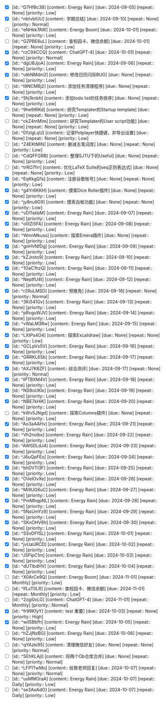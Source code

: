 - [x] [id:: ^D7Hf8c38] [content:: Energy Rain] [due:: 2024-09-05] [repeat:: None] [priority:: Low]
- [x] [id:: ^nbtvbIUU] [content:: 学期总结] [due:: 2024-09-10] [repeat:: None] [priority:: Normal]
- [ ] [id:: ^eNHkk7AW] [content:: Energy Boom] [due:: 2024-10-01] [repeat:: None] [priority:: Low]
- [ ] [id:: ^GZPBE6uL] [content:: 查校园卡、微信余额] [due:: 2024-10-01] [repeat:: None] [priority:: Low]
- [x] [id:: ^rzC94CCQ] [content:: ChatGPT-4] [due:: 2024-10-01] [repeat:: None] [priority:: Normal]
- [x] [id:: ^dgU8JjoA] [content:: Energy Rain] [due:: 2024-09-06] [repeat:: None] [priority:: Low]
- [x] [id:: ^utbNMdm2] [content:: 修改日历闪烁BUG] [due:: None] [repeat:: None] [priority:: Low]
- [ ] [id:: ^I9NCMBj2] [content:: 添加任务清理程序] [due:: None] [repeat:: None] [priority:: Low]
- [x] [id:: ^5hj1knbh] [content:: 添加todo list的任务排序] [due:: None] [repeat:: None] [priority:: Low]
- [ ] [id:: ^9he9tRKd] [content:: 研究Templater的Startup template] [due:: None] [repeat:: None] [priority:: Low]
- [ ] [id:: ^ckZ4mMim] [content:: 研究Templater的User script功能] [due:: None] [repeat:: None] [priority:: Low]
- [ ] [id:: ^DfzlgLqU] [content:: 记录Potplayer快捷键，并导出设置] [due:: None] [repeat:: None] [priority:: Low]
- [ ] [id:: ^Z4EKtMIN] [content:: 删减五笔词库] [due:: None] [repeat:: None] [priority:: Low]
- [ ] [id:: ^CdQFFGRB] [content:: 整理SJTU下的Useful] [due:: None] [repeat:: None] [priority:: Low]
- [ ] [id:: ^trRO7frr] [content:: 优化LaTeX Suite的seq正则表达式] [due:: None] [repeat:: None] [priority:: Low]
- [x] [id:: ^EqKkgQ1s] [content:: 注册谷歌账号] [due:: None] [repeat:: None] [priority:: Low]
- [x] [id:: ^g4Yr6KKH] [content:: 摸索Dice Roller插件] [due:: None] [repeat:: None] [priority:: Low]
- [x] [id:: ^jy8nu9G9] [content:: 摸索白板功能] [due:: None] [repeat:: None] [priority:: Low]
- [x] [id:: ^vD11skbM] [content:: Energy Rain] [due:: 2024-09-07] [repeat:: None] [priority:: Low]
- [x] [id:: ^o0lZi5FA] [content:: Energy Rain] [due:: 2024-09-08] [repeat:: None] [priority:: Low]
- [x] [id:: ^WmnMkuss] [content:: 探索Emera插件] [due:: None] [repeat:: None] [priority:: Low]
- [x] [id:: ^gnHVNfDg] [content:: Energy Rain] [due:: 2024-09-09] [repeat:: None] [priority:: Low]
- [x] [id:: ^kZJroto9] [content:: Energy Rain] [due:: 2024-09-10] [repeat:: None] [priority:: Low]
- [x] [id:: ^1OaC1hzQ] [content:: Energy Rain] [due:: 2024-09-11] [repeat:: None] [priority:: Low]
- [x] [id:: ^NeptfU4t] [content:: Energy Rain] [due:: 2024-09-12] [repeat:: None] [priority:: Low]
- [x] [id:: ^r2RuLMSD] [content:: 预推免] [due:: 2024-09-16] [repeat:: None] [priority:: Normal]
- [x] [id:: ^3Ki541Gv] [content:: Energy Rain] [due:: 2024-09-13] [repeat:: None] [priority:: Low]
- [x] [id:: ^pRvguWJV] [content:: Energy Rain] [due:: 2024-09-14] [repeat:: None] [priority:: Low]
- [x] [id:: ^vWaLM3Rw] [content:: Energy Rain] [due:: 2024-09-15] [repeat:: None] [priority:: Low]
- [x] [id:: ^LXtPs4O4] [content:: 探索Excalidraw] [due:: None] [repeat:: None] [priority:: Low]
- [x] [id:: ^GCLpVx5V] [content:: Energy Rain] [due:: 2024-09-16] [repeat:: None] [priority:: Low]
- [x] [id:: ^GRRKL6Sb] [content:: Energy Rain] [due:: 2024-09-17] [repeat:: None] [priority:: Low]
- [x] [id:: ^AXJ7K6ZF] [content:: 综合测评] [due:: 2024-09-17] [repeat:: None] [priority:: Normal]
- [x] [id:: ^IPTBXM4V] [content:: Energy Rain] [due:: 2024-09-18] [repeat:: None] [priority:: Low]
- [x] [id:: ^NS9oUKlx] [content:: Energy Rain] [due:: 2024-09-19] [repeat:: None] [priority:: Low]
- [x] [id:: ^NBE7kHiK] [content:: Energy Rain] [due:: 2024-09-20] [repeat:: None] [priority:: Low]
- [ ] [id:: ^kWv5JNgd] [content:: 探索Columns插件] [due:: None] [repeat:: None] [priority:: Low]
- [x] [id:: ^Ao3aAAHv] [content:: Energy Rain] [due:: 2024-09-21] [repeat:: None] [priority:: Low]
- [x] [id:: ^Vh2noIbx] [content:: Energy Rain] [due:: 2024-09-22] [repeat:: None] [priority:: Low]
- [x] [id:: ^AWSDLdJ4] [content:: Energy Rain] [due:: 2024-09-23] [repeat:: None] [priority:: Low]
- [x] [id:: ^J6uQpFEo] [content:: Energy Rain] [due:: 2024-09-24] [repeat:: None] [priority:: Low]
- [x] [id:: ^bhDVTI3F] [content:: Energy Rain] [due:: 2024-09-25] [repeat:: None] [priority:: Low]
- [x] [id:: ^OVeIOvXe] [content:: Energy Rain] [due:: 2024-09-26] [repeat:: None] [priority:: Low]
- [x] [id:: ^Mi9UG6uC] [content:: Energy Rain] [due:: 2024-09-27] [repeat:: None] [priority:: Low]
- [x] [id:: ^PmMhqpNL] [content:: Energy Rain] [due:: 2024-09-28] [repeat:: None] [priority:: Low]
- [x] [id:: ^5NsUmYz9] [content:: Energy Rain] [due:: 2024-09-29] [repeat:: None] [priority:: Low]
- [x] [id:: ^SKnOHV6h] [content:: Energy Rain] [due:: 2024-09-30] [repeat:: None] [priority:: Low]
- [x] [id:: ^SSvDFfSL] [content:: Energy Rain] [due:: 2024-10-01] [repeat:: None] [priority:: Low]
- [x] [id:: ^jvUaURCD] [content:: Energy Rain] [due:: 2024-10-02] [repeat:: None] [priority:: Low]
- [x] [id:: ^J5FlpC1m] [content:: Energy Rain] [due:: 2024-10-03] [repeat:: None] [priority:: Low]
- [x] [id:: ^dUTlbdHV] [content:: Energy Rain] [due:: 2024-10-04] [repeat:: None] [priority:: Low]
- [ ] [id:: ^X0ArCe9Q] [content:: Energy Boom] [due:: 2024-11-01] [repeat:: Monthly] [priority:: Low]
- [ ] [id:: ^lfLcT0LR] [content:: 查校园卡、微信余额] [due:: 2024-11-01] [repeat:: Monthly] [priority:: Low]
- [ ] [id:: ^2zgi0xLG] [content:: ChatGPT-4] [due:: 2024-11-01] [repeat:: Monthly] [priority:: Normal]
- [x] [id:: ^fr99KfyY] [content:: test 重要] [due:: 2024-10-03] [repeat:: None] [priority:: High]
- [x] [id:: ^wiISBbfh] [content:: Energy Rain] [due:: 2024-10-05] [repeat:: None] [priority:: Low]
- [ ] [id:: ^hZJjNzBG] [content:: Energy Rain] [due:: 2024-10-06] [repeat:: None] [priority:: Low]
- [ ] [id:: ^qYAzki95] [content:: 清理微信好友] [due:: None] [repeat:: None] [priority:: Normal]
- [ ] [id:: ^SEhKLAjI] [content:: 将两个Ob仓库合并] [due:: None] [repeat:: None] [priority:: Normal]
- [ ] [id:: ^LFP1TwMo] [content:: 给黎老师回复] [due:: 2024-10-07] [repeat:: None] [priority:: Normal]
- [ ] [id:: ^usMMOraA] [content:: Energy Rain] [due:: 2024-10-07] [repeat:: Daily] [priority:: Low]
- [ ] [id:: ^se3AoAdO] [content:: Energy Rain] [due:: 2024-10-07] [repeat:: Daily] [priority:: Low]
